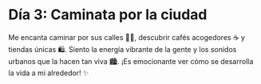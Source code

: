 # Día 3: Caminata por la ciudad
Me encanta caminar por sus calles 🚶‍♀️, descubrir cafés acogedores ☕️ y tiendas únicas 🛍️. Siento la energía vibrante de la gente y los sonidos urbanos que la hacen tan viva 🏙️. ¡Es emocionante ver cómo se desarrolla la vida a mi alrededor! ✨